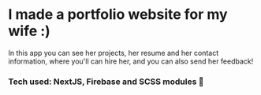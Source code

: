 # I made a portfolio website for my wife :)

In this app you can see her projects, her resume and her contact information,
where you'll can hire her, and you can also send her feedback!

### Tech used: NextJS, Firebase and SCSS modules 🚀